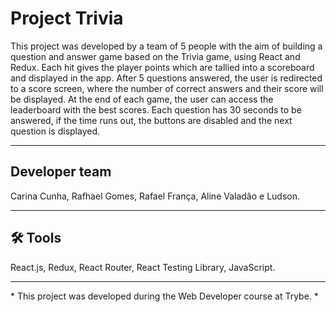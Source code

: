 # Project Trivia 

This project was developed by a team of 5 people with the aim of building a question and answer game based on the Trivia game, using React and Redux. Each hit gives the player points which are tallied into a scoreboard and displayed in the app. After 5 questions answered, the user is redirected to a score screen, where the number of correct answers and their score will be displayed. At the end of each game, the user can access the leaderboard with the best scores. Each question has 30 seconds to be answered, if the time runs out, the buttons are disabled and the next question is displayed.
<hr></hr>

## Developer team
Carina Cunha, Rafhael Gomes, Rafael França, Aline Valadão e Ludson.

<hr></hr>

## 🛠 Tools 
React.js, Redux, React Router, React Testing Library, JavaScript.

<hr></hr>
* This project was developed during the Web Developer course at Trybe. *